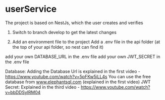# userService
The project is based on NestJs, which the user creates and verifies

1. Switch to branch develop to get the latest changes

2. Add an environment file to the project
   Add a .env file in the api folder (at the top of your api folder, so nest can find it)

add your own DATABASE_URL in the .env file
add your own JWT_SECRET in the .env file

Database:
Adding the Database Url is explained in the first video - https://www.youtube.com/watch?v=5pFKw5iLL4s
You can use the free database from www.elephantsql.com (explained in the first video)
JWT Secret:
Explained in the third video - https://www.youtube.com/watch?v=bbDDSylRM04
